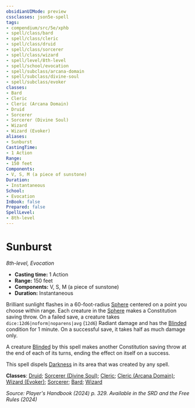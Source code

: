 ```yaml
---
obsidianUIMode: preview
cssclasses: json5e-spell
tags:
- compendium/src/5e/xphb
- spell/class/bard
- spell/class/cleric
- spell/class/druid
- spell/class/sorcerer
- spell/class/wizard
- spell/level/8th-level
- spell/school/evocation
- spell/subclass/arcana-domain
- spell/subclass/divine-soul
- spell/subclass/evoker
classes:
- Bard
- Cleric
- Cleric (Arcana Domain)
- Druid
- Sorcerer
- Sorcerer (Divine Soul)
- Wizard
- Wizard (Evoker)
aliases:
- Sunburst
CastingTime: 
- 1 Action
Range:
- 150 feet
Components:
- V, S, M (a piece of sunstone)
Duration:
- Instantaneous
School:
- Evocation
InBook: false
Prepared: false
SpellLevel:
- 8th-level
---
```

# Sunburst
*8th-level, Evocation*  


- **Casting time:** 1 Action
- **Range:** 150 feet
- **Components:** V, S, M (a piece of sunstone)
- **Duration:** Instantaneous

Brilliant sunlight flashes in a 60-foot-radius [Sphere](/3-Mechanics/CLI/variant-rules/sphere-area-of-effect-xphb.md) centered on a point you choose within range. Each creature in the [Sphere](/3-Mechanics/CLI/variant-rules/sphere-area-of-effect-xphb.md) makes a Constitution saving throw. On a failed save, a creature takes `dice:12d6|noform|noparens|avg` (`12d6`) Radiant damage and has the [Blinded](conditions.md#Blinded) condition for 1 minute. On a successful save, it takes half as much damage only.

A creature [Blinded](conditions.md#Blinded) by this spell makes another Constitution saving throw at the end of each of its turns, ending the effect on itself on a success.

This spell dispels [Darkness](/3-Mechanics/CLI/variant-rules/darkness-xphb.md) in its area that was created by any spell.

**Classes**: [Druid](/3-Mechanics/CLI/lists/list-spells-classes-druid.md); [Sorcerer (Divine Soul)](/3-Mechanics/CLI/lists/list-spells-classes-divine-soul-xge.md "subclass=XGE;class=XPHB"); [Cleric](/3-Mechanics/CLI/lists/list-spells-classes-cleric.md); [Cleric (Arcana Domain)](/3-Mechanics/CLI/lists/list-spells-classes-arcana-domain-scag.md "subclass=SCAG;class=XPHB"); [Wizard (Evoker)](/3-Mechanics/CLI/lists/list-spells-classes-evoker-xphb.md "subclass=XPHB;class=XPHB"); [Sorcerer](/3-Mechanics/CLI/lists/list-spells-classes-sorcerer.md); [Bard](/3-Mechanics/CLI/lists/list-spells-classes-bard.md); [Wizard](/3-Mechanics/CLI/lists/list-spells-classes-wizard.md)

*Source: Player's Handbook (2024) p. 329. Available in the <span title='Systems Reference Document (5.2)'>SRD</span> and the Free Rules (2024)*